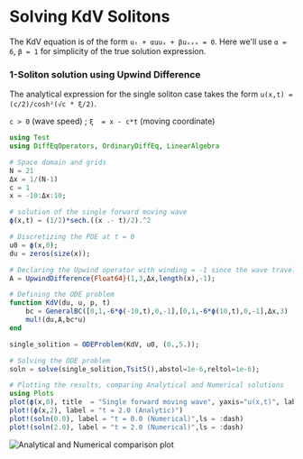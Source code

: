# Solving KdV Solitons

The KdV equation is of the form `uₜ + αuuₓ + βuₓₓₓ = 0`. Here we'll use `α = 6`, `β = 1` for 
simplicity of the true solution expression.

### 1-Soliton solution using Upwind Difference

The analytical expression for the single soliton case takes the form `u(x,t) = (c/2)/cosh²(√c * ξ/2)`.

`c > 0` (wave speed) ; `ξ  = x - c*t` (moving coordinate)

```julia
using Test
using DiffEqOperators, OrdinaryDiffEq, LinearAlgebra

# Space domain and grids
N = 21
Δx = 1/(N-1)
c = 1
x = -10:Δx:10;

# solution of the single forward moving wave
ϕ(x,t) = (1/2)*sech.((x .- t)/2).^2 

# Discretizing the PDE at t = 0
u0 = ϕ(x,0);
du = zeros(size(x)); 

# Declaring the Upwind operator with winding = -1 since the wave travels from left to right 
A = UpwindDifference{Float64}(1,3,Δx,length(x),-1);

# Defining the ODE problem
function KdV(du, u, p, t)
	bc = GeneralBC([0,1,-6*ϕ(-10,t),0,-1],[0,1,-6*ϕ(10,t),0,-1],Δx,3) 
	mul!(du,A,bc*u)
end

single_solition = ODEProblem(KdV, u0, (0.,5.));

# Solving the ODE problem 
soln = solve(single_solition,Tsit5(),abstol=1e-6,reltol=1e-6);

# Plotting the results, comparing Analytical and Numerical solutions 
using Plots
plot(ϕ(x,0), title  = "Single forward moving wave", yaxis="u(x,t)", label = "t = 0.0 (Analytic)")
plot!(ϕ(x,2), label = "t = 2.0 (Analytic)")
plot!(soln(0.0), label = "t = 0.0 (Numerical)",ls = :dash)
plot!(soln(2.0), label = "t = 2.0 (Numerical)",ls = :dash)
```
![Analytical and Numerical comparison plot](https://github.com/SciML/DiffEqOperators.jl/raw/master/docs/src/assets/solution_plot.png)

